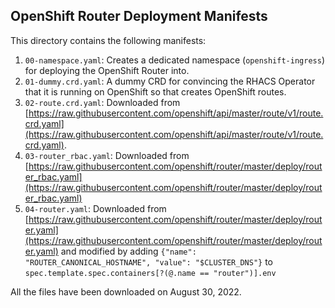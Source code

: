 ## OpenShift Router Deployment Manifests

This directory contains the following manifests:

1. `00-namespace.yaml`: Creates a dedicated namespace (`openshift-ingress`) for deploying the OpenShift Router into.
1. `01-dummy.crd.yaml`: A dummy CRD for convincing the RHACS Operator that it is running on OpenShift so that creates OpenShift routes.
1. `02-route.crd.yaml`: Downloaded from [https://raw.githubusercontent.com/openshift/api/master/route/v1/route.crd.yaml](https://raw.githubusercontent.com/openshift/api/master/route/v1/route.crd.yaml).
1. `03-router_rbac.yaml`: Downloaded from [https://raw.githubusercontent.com/openshift/router/master/deploy/router_rbac.yaml](https://raw.githubusercontent.com/openshift/router/master/deploy/router_rbac.yaml)
1. `04-router.yaml`: Downloaded from [https://raw.githubusercontent.com/openshift/router/master/deploy/router.yaml](https://raw.githubusercontent.com/openshift/router/master/deploy/router.yaml) and modified by adding `{"name": "ROUTER_CANONICAL_HOSTNAME", "value": "$CLUSTER_DNS"}` to `spec.template.spec.containers[?(@.name == "router")].env`

All the files have been downloaded on August 30, 2022.
